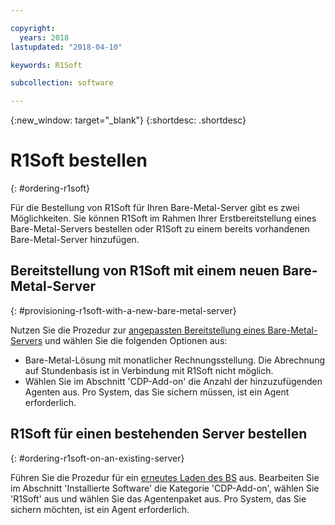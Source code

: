 ```yaml
---

copyright:
  years: 2018
lastupdated: "2018-04-10"

keywords: R1Soft

subcollection: software

---
```


{:new_window: target="_blank"}
{:shortdesc: .shortdesc}

# R1Soft bestellen
{: #ordering-r1soft}

Für die Bestellung von R1Soft für Ihren Bare-Metal-Server gibt es zwei Möglichkeiten. Sie können R1Soft im Rahmen Ihrer Erstbereitstellung eines Bare-Metal-Servers bestellen oder R1Soft zu einem bereits vorhandenen Bare-Metal-Server hinzufügen.

## Bereitstellung von R1Soft mit einem neuen Bare-Metal-Server
{: #provisioning-r1soft-with-a-new-bare-metal-server}

Nutzen Sie die Prozedur zur [angepassten Bereitstellung eines Bare-Metal-Servers](https://cloud.ibm.com/docs/bare-metal/baremetal-provision.html#building-a-custom-bare-metal-server) und wählen Sie die folgenden Optionen aus:

* Bare-Metal-Lösung mit monatlicher Rechnungsstellung. Die Abrechnung auf Stundenbasis ist in Verbindung mit R1Soft nicht möglich.
* Wählen Sie im Abschnitt 'CDP-Add-on' die Anzahl der hinzuzufügenden Agenten aus. Pro System, das Sie sichern müssen, ist ein Agent erforderlich.

## R1Soft für einen bestehenden Server bestellen
{: #ordering-r1soft-on-an-existing-server}

Führen Sie die Prozedur für ein [erneutes Laden des BS](/docs/infrastructure/software?topic=software-reloading-the-os) aus. Bearbeiten Sie im Abschnitt 'Installierte Software' die Kategorie 'CDP-Add-on', wählen Sie 'R1Soft' aus und wählen Sie das Agentenpaket aus. Pro System, das Sie sichern möchten, ist ein Agent erforderlich.
